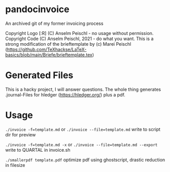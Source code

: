 # pandocinvoice
An archived git of my former invoicing process

Copyright Logo [:R] (C) Anselm Peischl - no usage without permission.
Copyright Code (C) Anselm Peischl, 2021 - do what you want.
This is a strong modification of the brieftemplate by (c) Marei Peischl (https://github.com/TeXhackse/LaTeX-basics/blob/main/Briefe/brieftemplate.tex)

# Generated Files
This is a hacky project, I will answer questions. The whole thing generates .journal-Files for hledger (https://hledger.org/) plus a pdf.

# Usage
`./invoice -f=template.md` or `./invoice --file=template.md`
write to script dir for preview

`./invoice -f=template.md -x` or `./invoice --file=template.md --export`
write to QUARTAL in invoice.sh 

`./smallerpdf template.pdf`
optimize pdf using ghostscript, drastic reduction in filesize
